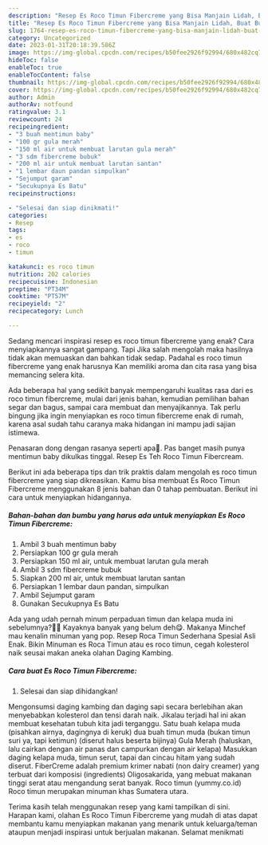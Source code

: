 ```yaml
---
description: "Resep Es Roco Timun Fibercreme yang Bisa Manjain Lidah, Buat Buka Puasa Menggugah Selera"
title: "Resep Es Roco Timun Fibercreme yang Bisa Manjain Lidah, Buat Buka Puasa Menggugah Selera"
slug: 1764-resep-es-roco-timun-fibercreme-yang-bisa-manjain-lidah-buat-buka-puasa-menggugah-selera
category: Uncategorized
date: 2023-01-31T20:18:39.586Z
image: https://img-global.cpcdn.com/recipes/b50fee2926f92994/680x482cq70/es-roco-timun-fibercreme-foto-resep-utama.jpg
hideToc: false
enableToc: true
enableTocContent: false
thumbnail: https://img-global.cpcdn.com/recipes/b50fee2926f92994/680x482cq70/es-roco-timun-fibercreme-foto-resep-utama.jpg
cover: https://img-global.cpcdn.com/recipes/b50fee2926f92994/680x482cq70/es-roco-timun-fibercreme-foto-resep-utama.jpg
author: Admin
authorAv: notfound
ratingvalue: 3.1
reviewcount: 24
recipeingredient:
- "3 buah mentimun baby"
- "100 gr gula merah"
- "150 ml air untuk membuat larutan gula merah"
- "3 sdm fibercreme bubuk"
- "200 ml air untuk membuat larutan santan"
- "1 lembar daun pandan simpulkan"
- "Sejumput garam"
- "Secukupnya Es Batu"
recipeinstructions:

- "Selesai dan siap dinikmati!"
categories:
- Resep
tags:
- es
- roco
- timun

katakunci: es roco timun 
nutrition: 202 calories
recipecuisine: Indonesian
preptime: "PT34M"
cooktime: "PT57M"
recipeyield: "2"
recipecategory: Lunch

---
```



Sedang mencari inspirasi resep es roco timun fibercreme yang enak? Cara menyiapkannya sangat gampang. Tapi Jika salah mengolah maka hasilnya tidak akan memuaskan dan bahkan tidak sedap. Padahal es roco timun fibercreme yang enak harusnya Kan memiliki aroma dan cita rasa yang bisa memancing selera kita.


Ada beberapa hal yang sedikit banyak mempengaruhi kualitas rasa dari es roco timun fibercreme, mulai dari jenis bahan, kemudian pemilihan bahan segar dan bagus, sampai cara membuat dan menyajikannya. Tak perlu bingung jika ingin menyiapkan es roco timun fibercreme enak di rumah, karena asal sudah tahu caranya maka hidangan ini mampu jadi sajian istimewa.

Penasaran dong dengan rasanya seperti apa🤔. Pas banget masih punya mentimun baby dikulkas tinggal. Resep Es Teh Roco Timun Fibercream.


Berikut ini ada beberapa tips dan trik praktis dalam mengolah es roco timun fibercreme yang siap dikreasikan. Kamu bisa membuat Es Roco Timun Fibercreme menggunakan 8 jenis bahan dan 0 tahap pembuatan. Berikut ini cara untuk menyiapkan hidangannya.

<!--inarticleads1-->

##### Bahan-bahan dan bumbu yang harus ada untuk menyiapkan Es Roco Timun Fibercreme:

1. Ambil 3 buah mentimun baby
1. Persiapkan 100 gr gula merah
1. Persiapkan 150 ml air, untuk membuat larutan gula merah
1. Ambil 3 sdm fibercreme bubuk
1. Siapkan 200 ml air, untuk membuat larutan santan
1. Persiapkan 1 lembar daun pandan, simpulkan
1. Ambil Sejumput garam
1. Gunakan Secukupnya Es Batu


Ada yang udah pernah minum perpaduan timun dan kelapa muda ini sebelumnya?🥒🥥 Kayaknya banyak yang belum deh😋. Makanya Minchef mau kenalin minuman yang pop. Resep Roca Timun Sederhana Spesial Asli Enak. Bikin Minuman es Roca Timun atau es roco timun, cegah kolesterol naik seusai makan aneka olahan Daging Kambing. 

<!--inarticleads2-->

##### Cara buat Es Roco Timun Fibercreme:


1. Selesai dan siap dihidangkan!

Mengonsumsi daging kambing dan daging sapi secara berlebihan akan menyebabkan kolesterol dan tensi darah naik. Jikalau terjadi hal ini akan membuat kesehatan tubuh kita jadi terganggu. Satu buah kelapa muda (pisahkan airnya, dagingnya di keruk) dua buah timun muda (bukan timun suri ya, tapi ketimun) (diserut halus beserta bijinya) Gula Merah (haluskan, lalu cairkan dengan air panas dan campurkan dengan air kelapa) Masukkan daging kelapa muda, timun serut, tapai dan cincau hitam yang sudah diserut. FiberCreme adalah premium krimer nabati (non dairy creamer) yang terbuat dari komposisi (ingredients) Oligosakarida, yang mebuat makanan tinggi serat atau mengandung serat banyak. Roco timun (yummy.co.id) Roco timun merupakan minuman khas Sumatera utara. 

Terima kasih telah menggunakan resep yang kami tampilkan di sini. Harapan kami, olahan Es Roco Timun Fibercreme yang mudah di atas dapat membantu kamu menyiapkan makanan yang menarik untuk keluarga/teman ataupun menjadi inspirasi untuk berjualan makanan. Selamat menikmati
